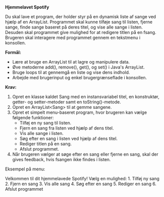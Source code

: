 **Hjemmelavet Spotify**

Du skal lave et program, der holder styr på en dynamisk liste af sange ved hjælp af en ArrayList. Programmet skal kunne tilføje sang til listen, fjerne sange, finde sange baseret på deres titel, og vise alle sange i listen. Desuden skal programmet give mulighed for at redigere titlen på en fsang. Brugeren skal interagere med programmet gennem en tekstmenu i konsollen.

**Formål:**

* Lære at bruge en ArrayList til at lagre og manipulere data.
* Øve metoderne add(), remove(), get(), og set() i Java's ArrayList.
* Bruge loops til at gennemgå en liste og vise dens indhold.
* Arbejde med brugerinput og enkel brugergrænseflade i konsollen.

**Krav:**

1. Opret en klasse kaldet Sang med en instansvariabel titel, en konstruktør, getter\- og setter\-metoder samt en toString()\-metode.
2. Opret en ArrayList\<Sang\> til at gemme sangene.
3. Opret et simpelt menu\-baseret program, hvor brugeren kan vælge følgende funktioner:
	* Tilføj en ny sang til listen.
	* Fjern en sang fra listen ved hjælp af dens titel.
	* Vis alle sange i listen.
	* Søg efter en sang i listen ved hjælp af dens titel.
	* Rediger titlen på en sang.
	* Afslut programmet.
4. Når brugeren vælger at søge efter en sang eller fjerne en sang, skal der gives feedback, hvis fsangen ikke findes i listen.

Eksempel på menu:

Velkommen til dit hjemmelavede Spotify! Vælg en mulighed:
1\. Tilføj ny sang
2\. Fjern en sang
3\. Vis alle sang
4\. Søg efter en sang
5\. Rediger en sang
6\. Afslut programmet